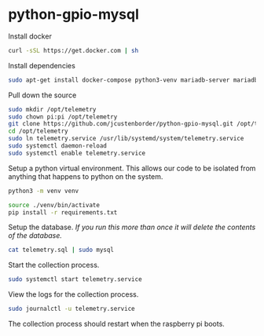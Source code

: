 # python-gpio-mysql

Install docker

```bash
curl -sSL https://get.docker.com | sh
```

Install dependencies

```bash
sudo apt-get install docker-compose python3-venv mariadb-server mariadb-client
```

Pull down the source

```bash
sudo mkdir /opt/telemetry
sudo chown pi:pi /opt/telemetry
git clone https://github.com/jcustenborder/python-gpio-mysql.git /opt/telemetry
cd /opt/telemetry
sudo ln telemetry.service /usr/lib/systemd/system/telemetry.service
sudo systemctl daemon-reload
sudo systemctl enable telemetry.service
```

Setup a python virtual environment. This allows our code to be isolated from anything that happens to python on the system.

```bash
python3 -m venv venv
```

```bash
source ./venv/bin/activate
pip install -r requirements.txt
```

Setup the database. *If you run this more than once it will delete the contents of the database.*

```bash
cat telemetry.sql | sudo mysql
```

Start the collection process.

```bash
sudo systemctl start telemetry.service
```

View the logs for the collection process.
```bash
sudo journalctl -u telemetry.service
```

The collection process should restart when the raspberry pi boots.
